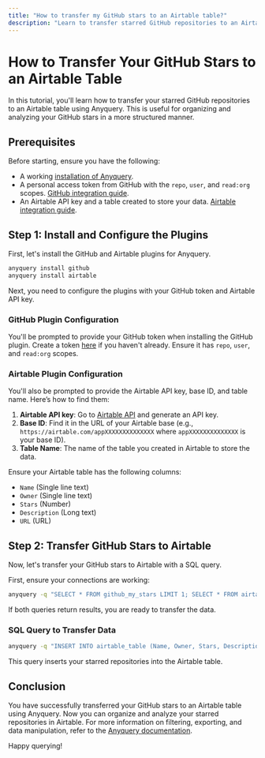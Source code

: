 ```yaml
---
title: "How to transfer my GitHub stars to an Airtable table?"
description: "Learn to transfer starred GitHub repositories to an Airtable table using Anyquery. This tutorial covers prerequisites, plugin configuration, and the SQL query needed for data transfer."
---
```


# How to Transfer Your GitHub Stars to an Airtable Table

In this tutorial, you'll learn how to transfer your starred GitHub repositories to an Airtable table using Anyquery. This is useful for organizing and analyzing your GitHub stars in a more structured manner.

## Prerequisites

Before starting, ensure you have the following:

- A working [installation of Anyquery](https://anyquery.dev/docs/#installation).
- A personal access token from GitHub with the `repo`, `user`, and `read:org` scopes. [GitHub integration guide](https://anyquery.dev/integrations/github).
- An Airtable API key and a table created to store your data. [Airtable integration guide](https://anyquery.dev/integrations/airtable). 

## Step 1: Install and Configure the Plugins

First, let's install the GitHub and Airtable plugins for Anyquery.

```bash
anyquery install github
anyquery install airtable
```

Next, you need to configure the plugins with your GitHub token and Airtable API key.

### GitHub Plugin Configuration

You'll be prompted to provide your GitHub token when installing the GitHub plugin. Create a token [here](https://github.com/settings/tokens) if you haven't already. Ensure it has `repo`, `user`, and `read:org` scopes.

### Airtable Plugin Configuration

You'll also be prompted to provide the Airtable API key, base ID, and table name. Here’s how to find them:
1. **Airtable API key**: Go to [Airtable API](https://airtable.com/account) and generate an API key.
2. **Base ID**: Find it in the URL of your Airtable base (e.g., `https://airtable.com/appXXXXXXXXXXXXXX` where `appXXXXXXXXXXXXXX` is your base ID).
3. **Table Name**: The name of the table you created in Airtable to store the data.

Ensure your Airtable table has the following columns:
- `Name` (Single line text)
- `Owner` (Single line text)
- `Stars` (Number)
- `Description` (Long text)
- `URL` (URL)

## Step 2: Transfer GitHub Stars to Airtable

Now, let's transfer your GitHub stars to Airtable with a SQL query.

First, ensure your connections are working:

```bash
anyquery -q "SELECT * FROM github_my_stars LIMIT 1; SELECT * FROM airtable_table LIMIT 1"
```

If both queries return results, you are ready to transfer the data.

### SQL Query to Transfer Data

```bash
anyquery -q "INSERT INTO airtable_table (Name, Owner, Stars, Description, URL) SELECT name, owner, stargazers_count, description, html_url FROM github_my_stars"
```

This query inserts your starred repositories into the Airtable table.

## Conclusion

You have successfully transferred your GitHub stars to an Airtable table using Anyquery. Now you can organize and analyze your starred repositories in Airtable. For more information on filtering, exporting, and data manipulation, refer to the [Anyquery documentation](https://anyquery.dev/docs/usage/).

Happy querying!
